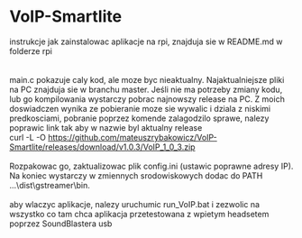 # VoIP-Smartlite
instrukcje jak zainstalowac aplikacje na rpi, znajduja sie  w README.md w folderze rpi  
\
\
main.c pokazuje caly kod, ale moze byc nieaktualny. Najaktualniejsze pliki na PC znajduja sie w branchu master. Jeśli nie ma potrzeby zmiany kodu, lub go kompilowania wystarczy pobrac 
najnowszy release na PC. Z moich doswiadczen wynika ze pobieranie moze sie wywalic i dziala z niskimi predkosciami, pobranie poprzez komende zalagodzilo sprawe, nalezy poprawic link tak aby w nazwie byl aktualny release  
curl -L -O https://github.com/mateuszrybakowicz/VoIP-Smartlite/releases/download/v1.0.3/VoIP_1_0_3.zip  
\
Rozpakowac go, zaktualizowac plik config.ini (ustawic poprawne adresy IP). Na koniec wystarczy w zmiennych srodowiskowych dodac do PATH 
...\dist\gstreamer\bin.  
\
aby wlaczyc aplikacje, nalezy uruchumic run_VoIP.bat i zezwolic na wszystko co tam chca
aplikacja przetestowana z wpietym headsetem poprzez SoundBlastera usb
